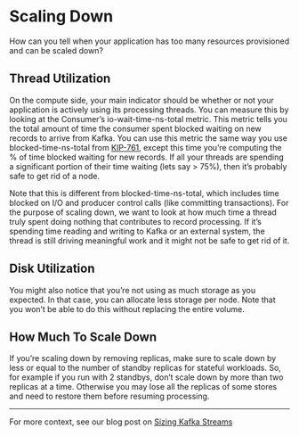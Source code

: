 # Scaling Down

How can you tell when your application has too many resources provisioned and can be scaled down?

## Thread Utilization

On the compute side, your main indicator should be whether or not your
application is actively using its processing threads. You can measure this by
looking at the Consumer’s io-wait-time-ns-total metric. This metric tells you
the total amount of time the consumer spent blocked waiting on new records to
arrive from Kafka. You can use this metric the same way you use
blocked-time-ns-total from 
[KIP-761](https://cwiki.apache.org/confluence/display/KAFKA/KIP-761%3A+Add+Total+Blocked+Time+Metric+to+Streams), 
except this time you’re computing the % of time blocked waiting for new
records. If all your threads are spending a significant portion of their time
waiting (lets say > 75%), then it’s probably safe to get rid of a node.

Note that this is different from blocked-time-ns-total, which includes time
blocked on I/O and producer control calls (like committing transactions). For
the purpose of scaling down, we want to look at how much time a thread truly
spent doing nothing that contributes to record processing. If it’s spending
time reading and writing to Kafka or an external system, the thread is still
driving meaningful work and it might not be safe to get rid of it.

## Disk Utilization

You might also notice that you’re not using as much storage as you expected. In
that case, you can allocate less storage per node. Note that you won’t be able
to do this without replacing the entire volume.

## How Much To Scale Down

If you’re scaling down by removing replicas, make sure to scale down by less or
equal to the number of standby replicas for stateful workloads. So, for example
if you run with 2 standbys, don’t scale down by more than two replicas at a
time. Otherwise you may lose all the replicas of some stores and need to
restore them before resuming processing.

<hr/>

For more context, see our blog post on 
[Sizing Kafka Streams](https://www.responsive.dev/blog/a-size-for-every-stream)

